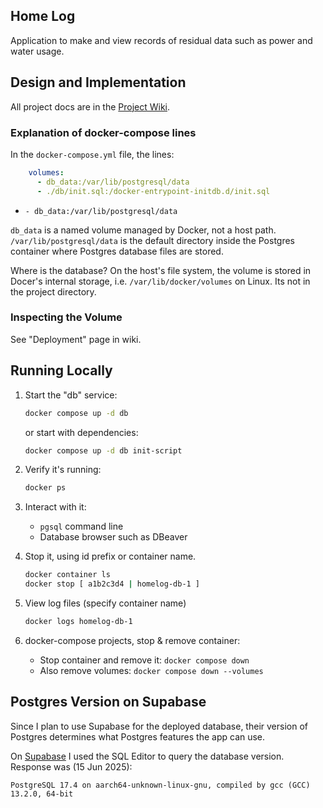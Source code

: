 ## Home Log

Application to make and view records of residual data such as power and water usage.


## Design and Implementation

All project docs are in the [Project Wiki](../../wiki).


### Explanation of docker-compose lines

In the `docker-compose.yml` file, the lines:
```yaml
    volumes:
      - db_data:/var/lib/postgresql/data
      - ./db/init.sql:/docker-entrypoint-initdb.d/init.sql
```

* `- db_data:/var/lib/postgresql/data`

`db_data` is a named volume managed by Docker, not a host path. `/var/lib/postgresql/data` is the default directory inside the Postgres container where Postgres database files are stored.

Where is the database? On the host's file system, the volume is stored in Docer's internal storage, i.e. `/var/lib/docker/volumes` on Linux. Its not in the project directory.

### Inspecting the Volume

See "Deployment" page in wiki.

## Running Locally

1. Start the "db" service:
   ```bash
   docker compose up -d db
   ```
   or start with dependencies:
   ```bash
   docker compose up -d db init-script
   ```
2. Verify it's running:
   ```bash
   docker ps
   ```
3. Interact with it:
   - `pgsql` command line
   - Database browser such as DBeaver

5. Stop it, using id prefix or container name.
   ```bash
   docker container ls
   docker stop [ a1b2c3d4 | homelog-db-1 ]
   ```
6. View log files (specify container name)
   ```bash
   docker logs homelog-db-1
   ```
7. docker-compose projects, stop & remove container:
   * Stop container and remove it: `docker compose down`
   * Also remove volumes: `docker compose down --volumes`

## Postgres Version on Supabase

Since I plan to use Supabase for the deployed database, their version of Postgres determines what Postgres features the app can use.

On [Supabase](https://supabase.com) I used the SQL Editor to query the database version.  Response was (15 Jun 2025):
```
PostgreSQL 17.4 on aarch64-unknown-linux-gnu, compiled by gcc (GCC) 13.2.0, 64-bit
```
